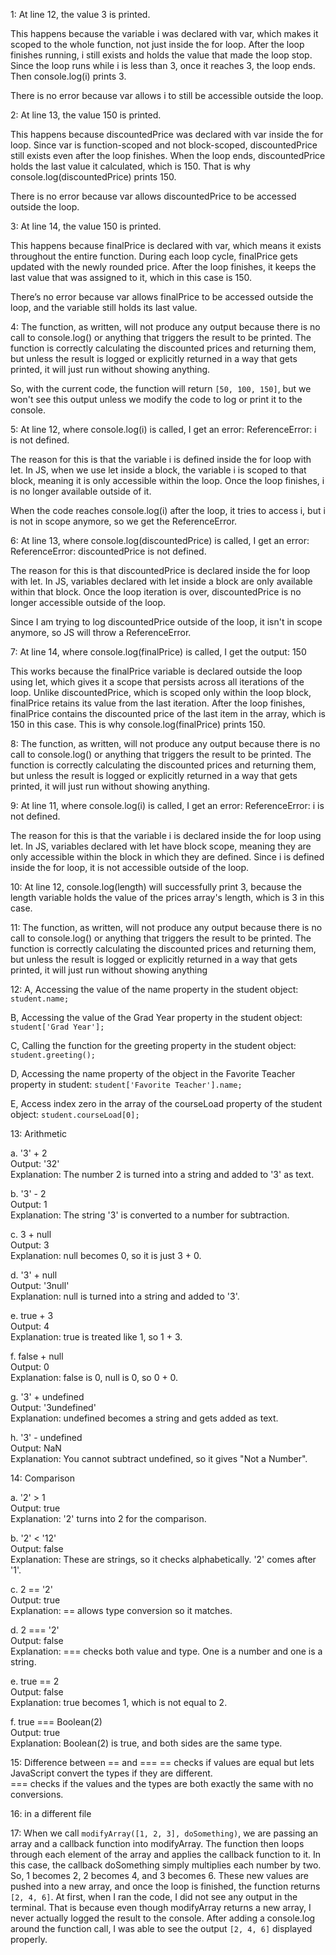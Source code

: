 1:
At line 12, the value 3 is printed.

This happens because the variable i was declared with var, which makes it scoped to the whole function, not just inside the for loop. After the loop finishes running, i still exists and holds the value that made the loop stop. Since the loop runs while i is less than 3, once it reaches 3, the loop ends. Then console.log(i) prints 3.

There is no error because var allows i to still be accessible outside the loop.

2:
At line 13, the value 150 is printed.

This happens because discountedPrice was declared with var inside the for loop. Since var is function-scoped and not block-scoped, discountedPrice still exists even after the loop finishes. When the loop ends, discountedPrice holds the last value it calculated, which is 150. That is why console.log(discountedPrice) prints 150.

There is no error because var allows discountedPrice to be accessed outside the loop.

3:
At line 14, the value 150 is printed.

This happens because finalPrice is declared with var, which means it exists throughout the entire function. During each loop cycle, finalPrice gets updated with the newly rounded price. After the loop finishes, it keeps the last value that was assigned to it, which in this case is 150.

There’s no error because var allows finalPrice to be accessed outside the loop, and the variable still holds its last value.

4:
The function, as written, will not produce any output because there is no call to console.log() or anything that triggers the result to be printed. The function is correctly calculating the discounted prices and returning them, but unless the result is logged or explicitly returned in a way that gets printed, it will just run without showing anything.

So, with the current code, the function will return `[50, 100, 150]`, but we won't see this output unless we modify the code to log or print it to the console.

5:
At line 12, where console.log(i) is called, I get an error: ReferenceError: i is not defined.

The reason for this is that the variable i is defined inside the for loop with let. In JS, when we use let inside a block, the variable i is scoped to that block, meaning it is only accessible within the loop. Once the loop finishes, i is no longer available outside of it.

When the code reaches console.log(i) after the loop, it tries to access i, but i is not in scope anymore, so we get the ReferenceError.

6:
At line 13, where console.log(discountedPrice) is called, I get an error: ReferenceError: discountedPrice is not defined.

The reason for this is that discountedPrice is declared inside the for loop with let. In JS, variables declared with let inside a block are only available within that block. Once the loop iteration is over, discountedPrice is no longer accessible outside of the loop.

Since I am trying to log discountedPrice outside of the loop, it isn't in scope anymore, so JS will throw a ReferenceError.

7:
At line 14, where console.log(finalPrice) is called, I get the output: 150

This works because the finalPrice variable is declared outside the loop using let, which gives it a scope that persists across all iterations of the loop. Unlike discountedPrice, which is scoped only within the loop block, finalPrice retains its value from the last iteration. After the loop finishes, finalPrice contains the discounted price of the last item in the array, which is 150 in this case. This is why console.log(finalPrice) prints 150.

8:
The function, as written, will not produce any output because there is no call to console.log() or anything that triggers the result to be printed. The function is correctly calculating the discounted prices and returning them, but unless the result is logged or explicitly returned in a way that gets printed, it will just run without showing anything.

9:
At line 11, where console.log(i) is called, I get an error: ReferenceError: i is not defined.

The reason for this is that the variable i is declared inside the for loop using let. In JS, variables declared with let have block scope, meaning they are only accessible within the block in which they are defined. Since i is defined inside the for loop, it is not accessible outside of the loop.

10:
At line 12, console.log(length) will successfully print 3, because the length variable holds the value of the prices array's length, which is 3 in this case.

11:
The function, as written, will not produce any output because there is no call to console.log() or anything that triggers the result to be printed. The function is correctly calculating the discounted prices and returning them, but unless the result is logged or explicitly returned in a way that gets printed, it will just run without showing anything

12: 
A, Accessing the value of the name property in the student object:
`student.name;`

B, Accessing the value of the Grad Year property in the student object:
`student['Grad Year'];`


C, Calling the function for the greeting property in the student object:
`student.greeting();`

D, Accessing the name property of the object in the Favorite Teacher property in student:
`student['Favorite Teacher'].name;`

E, Access index zero in the array of the courseLoad property of the student object:
`student.courseLoad[0];`


13: Arithmetic

a. '3' + 2  
Output: '32'  
Explanation: The number 2 is turned into a string and added to '3' as text.

b. '3' - 2  
Output: 1  
Explanation: The string '3' is converted to a number for subtraction.

c. 3 + null  
Output: 3  
Explanation: null becomes 0, so it is just 3 + 0.

d. '3' + null  
Output: '3null'  
Explanation: null is turned into a string and added to '3'.

e. true + 3  
Output: 4  
Explanation: true is treated like 1, so 1 + 3.

f. false + null  
Output: 0  
Explanation: false is 0, null is 0, so 0 + 0.

g. '3' + undefined  
Output: '3undefined'  
Explanation: undefined becomes a string and gets added as text.

h. '3' - undefined  
Output: NaN  
Explanation: You cannot subtract undefined, so it gives "Not a Number".


14: Comparison

a. '2' > 1  
Output: true  
Explanation: '2' turns into 2 for the comparison.

b. '2' < '12'  
Output: false  
Explanation: These are strings, so it checks alphabetically. '2' comes after '1'.

c. 2 == '2'  
Output: true  
Explanation: == allows type conversion so it matches.

d. 2 === '2'  
Output: false  
Explanation: === checks both value and type. One is a number and one is a string.

e. true == 2  
Output: false  
Explanation: true becomes 1, which is not equal to 2.

f. true === Boolean(2)  
Output: true  
Explanation: Boolean(2) is true, and both sides are the same type.


15: Difference between == and ===
== checks if values are equal but lets JavaScript convert the types if they are different.  
=== checks if the values and the types are both exactly the same with no conversions.

16: in a different file

17:
When we call `modifyArray([1, 2, 3], doSomething)`, we are passing an array and a callback function into modifyArray. The function then loops through each element of the array and applies the callback function to it. In this case, the callback doSomething simply multiplies each number by two. So, 1 becomes 2, 2 becomes 4, and 3 becomes 6. These new values are pushed into a new array, and once the loop is finished, the function returns `[2, 4, 6]`. At first, when I ran the code, I did not see any output in the terminal. That is because even though modifyArray returns a new array, I never actually logged the result to the console. After adding a console.log around the function call, I was able to see the output `[2, 4, 6]` displayed properly.



